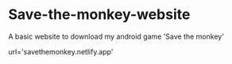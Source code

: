 # Save-the-monkey-website

A basic website to download my android game 'Save the monkey'

url='savethemonkey.netlify.app'

